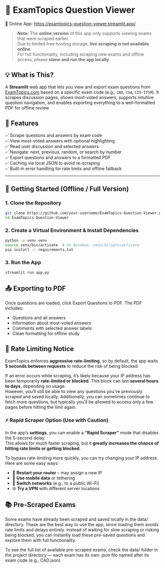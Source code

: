 # 📘 ExamTopics Question Viewer

🔗 Online App: https://examtopics-question-viewer.streamlit.app/
> **Note:** The **online version** of this app only supports viewing exams that were scraped earlier.  
> Due to limited free hosting storage, **live scraping is not available online**.  
> For full functionality, including scraping new exams and offline access, please **clone and run the app locally**.

## 💡 What is This?
A **Streamlit** web app that lets you view and export exam questions from [ExamTopics.com](https://www.examtopics.com) based on a specific exam code (e.g., `CAD`, `CSA`, `CIS-ITSM`). It scrapes discussion pages, shows most-voted answers, supports intuitive question navigation, and enables exporting everything to a well-formatted PDF for offline review.

## 🔧 Features

✅ Scrape questions and answers by exam code <br>
✅ View most-voted answers with optional highlighting <br>
✅ Read user discussion and selected answers <br>
✅ Navigate: next, previous, random, or search by number <br>
✅ Export questions and answers to a formatted PDF <br>
✅ Caching via local JSON to avoid re-scraping <br>
✅ Built-in error handling for rate limits and offline fallback

---

## 🚀 Getting Started (Offline / Full Version)

### 1. Clone the Repository

```bash
git clone https://github.com/your-username/ExamTopics-Question-Viewer.git
cd ExamTopics-Question-Viewer
```

### 2. Create a Virtual Environment & Install Dependencies

```bash
python -m venv venv
source venv/bin/activate  # On Windows: venv\Scripts\activate
pip install -r requirements.txt
```

### 3. Run the App
```bash
streamlit run app.py
```

## 📤 Exporting to PDF
Once questions are loaded, click Export Questions to PDF. The PDF includes:

- Questions and all answers
- Information about most-voted answers
- Comments with selected answer labels
- Clean formatting for offline study

## 🛑 Rate Limiting Notice

ExamTopics enforces **aggressive rate-limiting**, so by default, the app waits **5 seconds between requests** to reduce the risk of being blocked.

If an error occurs while scraping, it’s likely because your IP address has been temporarily **rate-limited or blocked**. This block can last **several hours to days**, depending on usage.  
However, you’ll still be able to view any questions you’ve previously scraped and saved locally. Additionally, you can sometimes continue to fetch more questions, but typically you'll be allowed to access only a few pages before hitting the limit again.

### ⚡ Rapid Scraper Option (Use with Caution)

In the app’s **settings**, you can enable a **“Rapid Scraper”** mode that disables the 5-second delay.  
This allows for much faster scraping, but it **greatly increases the chance of hitting rate limits or getting blocked**.


To bypass rate-limiting more quickly, you can try changing your IP address. Here are some easy ways:

- 🔌 **Restart your router** – may assign a new IP
- 📱 **Use mobile data** or tethering
- 🔄 **Switch networks** (e.g., to a public Wi-Fi)
- 🌐 **Try a VPN** with different server locations

## 📚 Pre-Scraped Exams
Some exams have already been scraped and saved locally in the data/ directory. These are the best way to use the app, since loading them avoids rate limits and delays entirely. Instead of waiting for slow scraping or risking being blocked, you can instantly load these pre-saved questions and explore them with full functionality.

To see the full list of available pre-scraped exams, check the data/ folder in the project directory — each exam has its own .json file named after its exam code (e.g., CAD.json)